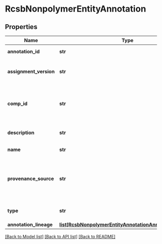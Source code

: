 # RcsbNonpolymerEntityAnnotation

## Properties
Name | Type | Description | Notes
------------ | ------------- | ------------- | -------------
**annotation_id** | **str** | An identifier for the annotation. | [optional] 
**assignment_version** | **str** | Identifies the version of the annotation assignment. | [optional] 
**comp_id** | **str** | Non-polymer(ligand) chemical component identifier for the entity. | [optional] 
**description** | **str** | A description for the annotation. | [optional] 
**name** | **str** | A name for the annotation. | [optional] 
**provenance_source** | **str** | Code identifying the individual, organization or program that  assigned the annotation. | [optional] 
**type** | **str** | A type or category of the annotation. | [optional] 
**annotation_lineage** | [**list[RcsbNonpolymerEntityAnnotationAnnotationLineage]**](RcsbNonpolymerEntityAnnotationAnnotationLineage.md) |  | [optional] 

[[Back to Model list]](../README.md#documentation-for-models) [[Back to API list]](../README.md#documentation-for-api-endpoints) [[Back to README]](../README.md)

